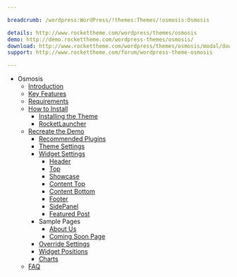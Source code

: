 ```yaml
---

breadcrumb: /wordpress:WordPress/!themes:Themes/!osmosis:Osmosis

details: http://www.rockettheme.com/wordpress/themes/osmosis
demo: http://demo.rockettheme.com/wordpress-themes/osmosis/
download: http://www.rockettheme.com/wordpress/themes/osmosis/modal/downloads
support: http://www.rockettheme.com/forum/wordpress-theme-osmosis

---
```


* Osmosis
    * [Introduction]()
    * [Key Features](INDEX.md#key-features)
    * [Requirements](INDEX.md#requirements)
    * [How to Install](../../start/themes.md#how-to-install)
        * [Installing the Theme](../../start/themes.md#installing-the-theme)
        * [RocketLauncher](../../start/rocketlauncher.md)
    * [Recreate the Demo](demo.md)
        * [Recommended Plugins](demo.md#recommended-plugins)
        * [Theme Settings](demo.md#theme-settings)
        * [Widget Settings](demo.md#widget-settings)
            * [Header](demo_header.md)
            * [Top](demo_top.md)
            * [Showcase](demo_showcase.md)
            * [Content Top](demo_contenttop.md)
            * [Content Bottom](demo_contentbottom.md)
            * [Footer](demo_footer.md)
            * [SidePanel](demo_sidepanel.md)
            * [Featured Post](demo_posts.md)
        * Sample Pages
            * [About Us](aboutus.md)
            * [Coming Soon Page](comingsoon.md)
        * [Override Settings](demo_override.md)
        * [Widget Positions](positions.md)
        * [Charts](charts.md)
    * [FAQ](faq.md)